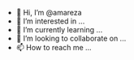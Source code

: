 - 👋 Hi, I’m @amareza
- 👀 I’m interested in ...
- 🌱 I’m currently learning ...
- 💞️ I’m looking to collaborate on ...
- 📫 How to reach me ...

<!---
amareza/amareza is a ✨ special ✨ repository because its `README.md` (this file) appears on your GitHub profile.
You can click the Preview link to take a look at your changes.
--->
